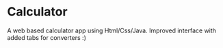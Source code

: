 # Calculator
A web based calculator app using Html/Css/Java.
Improved interface with added tabs for converters :) 
